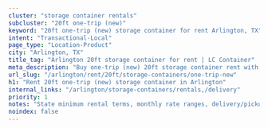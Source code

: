 ```yaml
---
cluster: "storage container rentals"
subcluster: "20ft one-trip (new)"
keyword: "20ft one-trip (new) storage container for rent Arlington, TX"
intent: "Transactional-Local"
page_type: "Location-Product"
city: "Arlington, TX"
title_tag: "Arlington 20ft storage container for rent | LC Container"
meta_description: "Buy one-trip (new) 20ft storage container rent with local delivery in Arlington, TX. LC Container — local Since 2003. Request a fast quote today."
url_slug: "/arlington/rent/20ft/storage-containers/one-trip-new"
h1: "Rent 20ft one-trip (new) storage container in Arlington"
internal_links: "/arlington/storage-containers/rentals,/delivery"
priority: 1
notes: "State minimum rental terms, monthly rate ranges, delivery/pickup fees, service area."
noindex: false
---
```


<!-- TODO: Add unique city/inventory copy, images, and internal links here. -->
